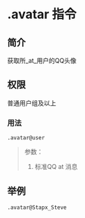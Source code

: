 # .avatar 指令

## 简介

获取所_at_用户的QQ头像

## 权限

普通用户组及以上

### 用法

```QQ\_message
.avatar@user
```

> 参数：
>
> 1. 标准QQ at 消息

## 举例

```QQ\_message
.avatar@Stapx_Steve
```
